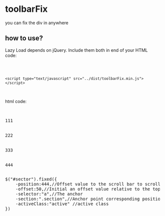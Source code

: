 toolbarFix
==========

you can fix the div in anywhere


## how to use?
Lazy Load depends on jQuery. Include them both in end of your HTML code:
<pre>
    <script type="text/javascript" src="../dist/jquery-1.9.1.min.js"></script>
    <script type="text/javascript" src="../dist/toolbarFix.min.js"></script>
</pre>
html code:
<pre>
	<div id="sector" class="selctor" style="position:fixed">
		<a href=""></a>
		<a href=""></a>
		<a href=""></a>
		<a href=""></a>
	</div>
	<div class="section">111</div>
	<div class="section">222</div>
	<div class="section">333</div>
	<div class="section">444</div>
</pre>
<pre>
$("#sector").fixed({
    -position:444,//Offset value to the scroll bar to scroll to what position
    -offset:50,//Initial an offset value relative to the top
    -selector:"a",//The anchor
    -section:".section",//Anchor point corresponding positioning module
    -activeClass:"active" //active class
})
</pre>